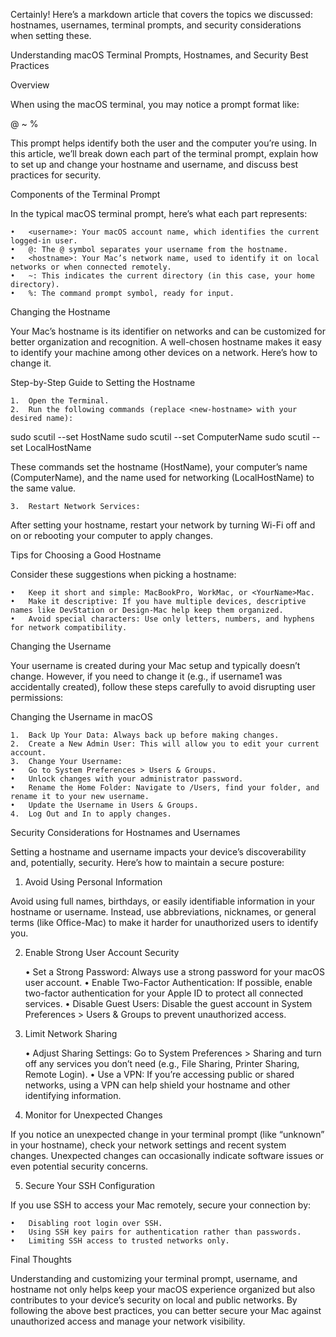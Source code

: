 Certainly! Here’s a markdown article that covers the topics we discussed: hostnames, usernames, terminal prompts, and security considerations when setting these.

Understanding macOS Terminal Prompts, Hostnames, and Security Best Practices

Overview

When using the macOS terminal, you may notice a prompt format like:

<username>@<hostname> ~ %

This prompt helps identify both the user and the computer you’re using. In this article, we’ll break down each part of the terminal prompt, explain how to set up and change your hostname and username, and discuss best practices for security.

Components of the Terminal Prompt

In the typical macOS terminal prompt, here’s what each part represents:

	•	<username>: Your macOS account name, which identifies the current logged-in user.
	•	@: The @ symbol separates your username from the hostname.
	•	<hostname>: Your Mac’s network name, used to identify it on local networks or when connected remotely.
	•	~: This indicates the current directory (in this case, your home directory).
	•	%: The command prompt symbol, ready for input.

Changing the Hostname

Your Mac’s hostname is its identifier on networks and can be customized for better organization and recognition. A well-chosen hostname makes it easy to identify your machine among other devices on a network. Here’s how to change it.

Step-by-Step Guide to Setting the Hostname

	1.	Open the Terminal.
	2.	Run the following commands (replace <new-hostname> with your desired name):

sudo scutil --set HostName <new-hostname>
sudo scutil --set ComputerName <new-hostname>
sudo scutil --set LocalHostName <new-hostname>

These commands set the hostname (HostName), your computer’s name (ComputerName), and the name used for networking (LocalHostName) to the same value.

	3.	Restart Network Services:
After setting your hostname, restart your network by turning Wi-Fi off and on or rebooting your computer to apply changes.

Tips for Choosing a Good Hostname

Consider these suggestions when picking a hostname:

	•	Keep it short and simple: MacBookPro, WorkMac, or <YourName>Mac.
	•	Make it descriptive: If you have multiple devices, descriptive names like DevStation or Design-Mac help keep them organized.
	•	Avoid special characters: Use only letters, numbers, and hyphens for network compatibility.

Changing the Username

Your username is created during your Mac setup and typically doesn’t change. However, if you need to change it (e.g., if username1 was accidentally created), follow these steps carefully to avoid disrupting user permissions:

Changing the Username in macOS

	1.	Back Up Your Data: Always back up before making changes.
	2.	Create a New Admin User: This will allow you to edit your current account.
	3.	Change Your Username:
	•	Go to System Preferences > Users & Groups.
	•	Unlock changes with your administrator password.
	•	Rename the Home Folder: Navigate to /Users, find your folder, and rename it to your new username.
	•	Update the Username in Users & Groups.
	4.	Log Out and In to apply changes.

Security Considerations for Hostnames and Usernames

Setting a hostname and username impacts your device’s discoverability and, potentially, security. Here’s how to maintain a secure posture:

1. Avoid Using Personal Information

Avoid using full names, birthdays, or easily identifiable information in your hostname or username. Instead, use abbreviations, nicknames, or general terms (like Office-Mac) to make it harder for unauthorized users to identify you.

2. Enable Strong User Account Security

	•	Set a Strong Password: Always use a strong password for your macOS user account.
	•	Enable Two-Factor Authentication: If possible, enable two-factor authentication for your Apple ID to protect all connected services.
	•	Disable Guest Users: Disable the guest account in System Preferences > Users & Groups to prevent unauthorized access.

3. Limit Network Sharing

	•	Adjust Sharing Settings: Go to System Preferences > Sharing and turn off any services you don’t need (e.g., File Sharing, Printer Sharing, Remote Login).
	•	Use a VPN: If you’re accessing public or shared networks, using a VPN can help shield your hostname and other identifying information.

4. Monitor for Unexpected Changes

If you notice an unexpected change in your terminal prompt (like “unknown” in your hostname), check your network settings and recent system changes. Unexpected changes can occasionally indicate software issues or even potential security concerns.

5. Secure Your SSH Configuration

If you use SSH to access your Mac remotely, secure your connection by:

	•	Disabling root login over SSH.
	•	Using SSH key pairs for authentication rather than passwords.
	•	Limiting SSH access to trusted networks only.

Final Thoughts

Understanding and customizing your terminal prompt, username, and hostname not only helps keep your macOS experience organized but also contributes to your device’s security on local and public networks. By following the above best practices, you can better secure your Mac against unauthorized access and manage your network visibility.